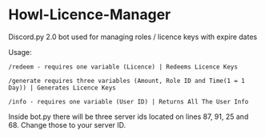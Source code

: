 # Howl-Licence-Manager
Discord.py 2.0 bot used for managing roles / licence keys with expire dates



Usage:

``/redeem - requires one variable (Licence) | Redeems Licence Keys``


``/generate requires three variables (Amount, Role ID and Time(1 = 1 Day)) | Generates Licence Keys``


``/info - requires one variable (User ID) | Returns All The User Info``


Inside bot.py there will be three server ids located on lines 87, 91, 25 and 68. Change those to your server ID.
